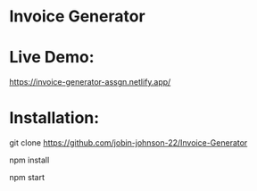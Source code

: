# Invoice Generator

# Live Demo:
https://invoice-generator-assgn.netlify.app/

# Installation:

git clone https://github.com/jobin-johnson-22/Invoice-Generator

npm install

npm start
